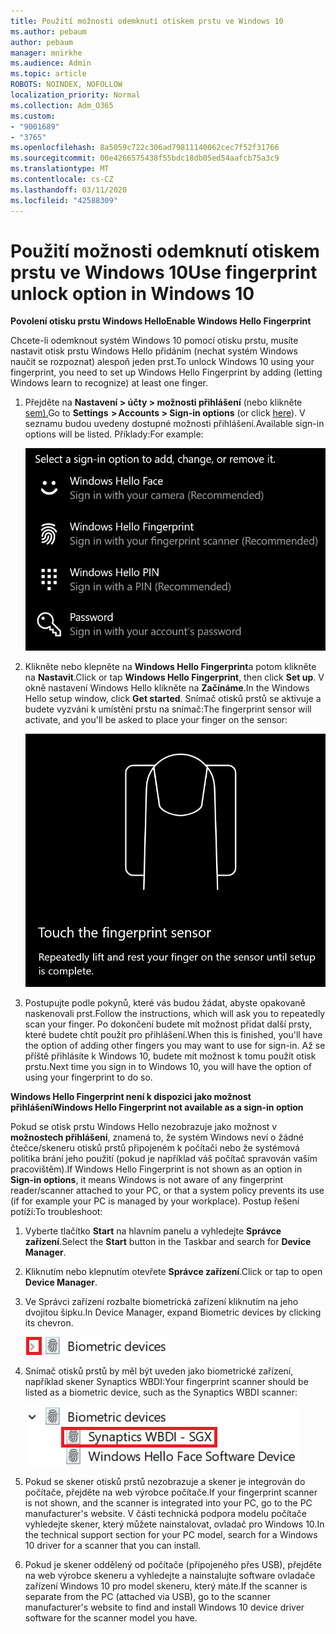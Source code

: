 ```yaml
---
title: Použití možnosti odemknutí otiskem prstu ve Windows 10
ms.author: pebaum
author: pebaum
manager: mnirkhe
ms.audience: Admin
ms.topic: article
ROBOTS: NOINDEX, NOFOLLOW
localization_priority: Normal
ms.collection: Adm_O365
ms.custom:
- "9001689"
- "3765"
ms.openlocfilehash: 8a5059c722c306ad79811140062cec7f52f31766
ms.sourcegitcommit: 00e4266575438f55bdc18db05ed54aafcb75a3c9
ms.translationtype: MT
ms.contentlocale: cs-CZ
ms.lasthandoff: 03/11/2020
ms.locfileid: "42588309"
---
```

# <a name="use-fingerprint-unlock-option-in-windows-10"></a><span data-ttu-id="d427c-102">Použití možnosti odemknutí otiskem prstu ve Windows 10</span><span class="sxs-lookup"><span data-stu-id="d427c-102">Use fingerprint unlock option in Windows 10</span></span>

<span data-ttu-id="d427c-103">**Povolení otisku prstu Windows Hello**</span><span class="sxs-lookup"><span data-stu-id="d427c-103">**Enable Windows Hello Fingerprint**</span></span>

<span data-ttu-id="d427c-104">Chcete-li odemknout systém Windows 10 pomocí otisku prstu, musíte nastavit otisk prstu Windows Hello přidáním (nechat systém Windows naučit se rozpoznat) alespoň jeden prst.</span><span class="sxs-lookup"><span data-stu-id="d427c-104">To unlock Windows 10 using your fingerprint, you need to set up Windows Hello Fingerprint by adding (letting Windows learn to recognize) at least one finger.</span></span> 

1. <span data-ttu-id="d427c-105">Přejděte na **Nastavení > účty > možnosti přihlášení** (nebo klikněte [sem).](ms-settings:signinoptions?activationSource=GetHelp)</span><span class="sxs-lookup"><span data-stu-id="d427c-105">Go to **Settings  > Accounts > Sign-in options** (or click [here](ms-settings:signinoptions?activationSource=GetHelp)).</span></span> <span data-ttu-id="d427c-106">V seznamu budou uvedeny dostupné možnosti přihlášení.</span><span class="sxs-lookup"><span data-stu-id="d427c-106">Available sign-in options will be listed.</span></span> <span data-ttu-id="d427c-107">Příklady:</span><span class="sxs-lookup"><span data-stu-id="d427c-107">For example:</span></span>

    ![Možnosti přihlášení.](media/sign-in-options.png)

2. <span data-ttu-id="d427c-109">Klikněte nebo klepněte na **Windows Hello Fingerprint**a potom klikněte na **Nastavit**.</span><span class="sxs-lookup"><span data-stu-id="d427c-109">Click or tap **Windows Hello Fingerprint**, then click **Set up**.</span></span> <span data-ttu-id="d427c-110">V okně nastavení Windows Hello klikněte na **Začínáme**.</span><span class="sxs-lookup"><span data-stu-id="d427c-110">In the Windows Hello setup window, click **Get started**.</span></span> <span data-ttu-id="d427c-111">Snímač otisků prstů se aktivuje a budete vyzváni k umístění prstu na snímač:</span><span class="sxs-lookup"><span data-stu-id="d427c-111">The fingerprint sensor will activate, and you'll be asked to place your finger on the sensor:</span></span>

   ![Snímač otisků prstů.](media/fingerprint-sensor.png)

3. <span data-ttu-id="d427c-113">Postupujte podle pokynů, které vás budou žádat, abyste opakovaně naskenovali prst.</span><span class="sxs-lookup"><span data-stu-id="d427c-113">Follow the instructions, which will ask you to repeatedly scan your finger.</span></span> <span data-ttu-id="d427c-114">Po dokončení budete mít možnost přidat další prsty, které budete chtít použít pro přihlášení.</span><span class="sxs-lookup"><span data-stu-id="d427c-114">When this is finished, you'll have the option of adding other fingers you may want to use for sign-in.</span></span> <span data-ttu-id="d427c-115">Až se příště přihlásíte k Windows 10, budete mít možnost k tomu použít otisk prstu.</span><span class="sxs-lookup"><span data-stu-id="d427c-115">Next time you sign in to Windows 10, you will have the option of using your fingerprint to do so.</span></span>

<span data-ttu-id="d427c-116">**Windows Hello Fingerprint není k dispozici jako možnost přihlášení**</span><span class="sxs-lookup"><span data-stu-id="d427c-116">**Windows Hello Fingerprint not available as a sign-in option**</span></span>

<span data-ttu-id="d427c-117">Pokud se otisk prstu Windows Hello nezobrazuje jako možnost v **možnostech přihlášení**, znamená to, že systém Windows neví o žádné čtečce/skeneru otisků prstů připojeném k počítači nebo že systémová politika brání jeho použití (pokud je například váš počítač spravován vaším pracovištěm).</span><span class="sxs-lookup"><span data-stu-id="d427c-117">If Windows Hello Fingerprint is not shown as an option in **Sign-in options**, it means Windows is not aware of any fingerprint reader/scanner attached to your PC, or that a system policy prevents its use (if for example your PC is managed by your workplace).</span></span> <span data-ttu-id="d427c-118">Postup řešení potíží:</span><span class="sxs-lookup"><span data-stu-id="d427c-118">To troubleshoot:</span></span> 

1. <span data-ttu-id="d427c-119">Vyberte tlačítko **Start** na hlavním panelu a vyhledejte **Správce zařízení**.</span><span class="sxs-lookup"><span data-stu-id="d427c-119">Select the **Start** button in the Taskbar and search for **Device Manager**.</span></span>

2. <span data-ttu-id="d427c-120">Kliknutím nebo klepnutím otevřete **Správce zařízení**.</span><span class="sxs-lookup"><span data-stu-id="d427c-120">Click or tap to open **Device Manager**.</span></span>

3. <span data-ttu-id="d427c-121">Ve Správci zařízení rozbalte biometrická zařízení kliknutím na jeho dvojitou šipku.</span><span class="sxs-lookup"><span data-stu-id="d427c-121">In Device Manager, expand Biometric devices by clicking its chevron.</span></span>

   ![Biometrická zařízení.](media/biometric-devices.png)

4. <span data-ttu-id="d427c-123">Snímač otisků prstů by měl být uveden jako biometrické zařízení, například skener Synaptics WBDI:</span><span class="sxs-lookup"><span data-stu-id="d427c-123">Your fingerprint scanner should be listed as a biometric device, such as the Synaptics WBDI scanner:</span></span>

   ![Biometrická zařízení.](media/biometric-devices-expanded.png)

5. <span data-ttu-id="d427c-125">Pokud se skener otisků prstů nezobrazuje a skener je integrován do počítače, přejděte na web výrobce počítače.</span><span class="sxs-lookup"><span data-stu-id="d427c-125">If your fingerprint scanner is not shown, and the scanner is integrated into your PC, go to the PC manufacturer's website.</span></span> <span data-ttu-id="d427c-126">V části technická podpora modelu počítače vyhledejte skener, který můžete nainstalovat, ovladač pro Windows 10.</span><span class="sxs-lookup"><span data-stu-id="d427c-126">In the technical support section for your PC model, search for a Windows 10 driver for a scanner that you can install.</span></span>

6. <span data-ttu-id="d427c-127">Pokud je skener oddělený od počítače (připojeného přes USB), přejděte na web výrobce skeneru a vyhledejte a nainstalujte software ovladače zařízení Windows 10 pro model skeneru, který máte.</span><span class="sxs-lookup"><span data-stu-id="d427c-127">If the scanner is separate from the PC (attached via USB), go to the scanner manufacturer's website to find and install Windows 10 device driver software for the scanner model you have.</span></span>
